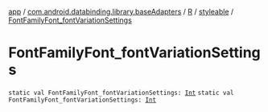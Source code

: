 [app](../../../index.md) / [com.android.databinding.library.baseAdapters](../../index.md) / [R](../index.md) / [styleable](index.md) / [FontFamilyFont_fontVariationSettings](./-font-family-font_font-variation-settings.md)

# FontFamilyFont_fontVariationSettings

`static val FontFamilyFont_fontVariationSettings: `[`Int`](https://kotlinlang.org/api/latest/jvm/stdlib/kotlin/-int/index.html)
`static val FontFamilyFont_fontVariationSettings: `[`Int`](https://kotlinlang.org/api/latest/jvm/stdlib/kotlin/-int/index.html)